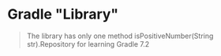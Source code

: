 # Gradle "Library"
> The library has only one method isPositiveNumber(String str).Repository for learning Gradle 7.2
